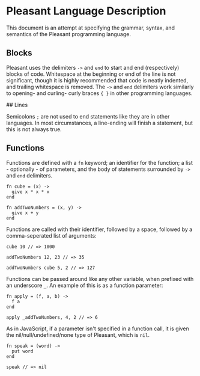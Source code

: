 # Pleasant Language Description

This document is an attempt at specifying the grammar, syntax, and semantics of
the Pleasant programming language.

## Blocks

Pleasant uses the delimiters `->` and `end` to start and end (respectively)
blocks of code. Whitespace at the beginning or end of the line is not
significant, though it is highly recommended that code is neatly indented, and
trailing whitespace is removed. The `->` and `end` delimiters work similarly to
opening- and curling- curly braces `{ }` in other programming languages.

## Lines

Semicolons `;` are not used to end statements like they are in other languages.
In most circumstances, a line-ending will finish a statement, but this is not
always true.

## Functions

Functions are defined with a `fn` keyword; an identifier for the function; a
list - optionally - of parameters, and the body of statements surrounded by `->`
and `end` delimiters.

```
fn cube = (x) ->
  give x * x * x
end

fn addTwoNumbers = (x, y) ->
  give x + y
end
```

Functions are called with their identifier, followed by a space, followed by a
comma-seperated list of arguments:

```
cube 10 // => 1000

addTwoNumbers 12, 23 // => 35

addTwoNumbers cube 5, 2 // => 127
```

Functions can be passed around like any other variable, when prefixed with an
underscore `_`. An example of this is as a function parameter:

```
fn apply = (f, a, b) ->
  f a
end

apply _addTwoNumbers, 4, 2 // => 6
```

As in JavaScript, if a parameter isn't specified in a function call, it is given
the nil/null/undefined/none type of Pleasant, which is `nil`.

```
fn speak = (word) ->
  put word
end

speak // => nil
```

